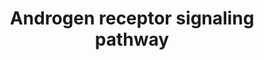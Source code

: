 ---
annotations:
- type: Pathway Ontology
  value: androgen signaling pathway
authors:
- A.Pandey
- MaintBot
- AlexanderPico
- Khanspers
- Christine Chichester
- L Dupuis
- Eweitz
description: 'The androgen receptor is a member of the nuclear receptor family of
  ligand activated transcription factors. These receptors bind to steroid hormones,
  thyroid hormone, retinoids and vitamin D among others, dimerize and bind to DNA.
  Its ligands include testosterone, dehydroepiandrosterone and androstenedione. Stimulation
  of the receptor activates the SMAD signaling module. Source: http://www.netpath.org/pathways?path_id=NetPath_2'
last-edited: 2021-05-23
organisms:
- Mus musculus
redirect_from:
- /index.php/Pathway:WP252
- /instance/WP252
schema-jsonld:
- '@context': https://schema.org/
  '@id': https://wikipathways.github.io/pathways/WP252.html
  '@type': Dataset
  creator:
    '@type': Organization
    name: WikiPathways
  description: 'The androgen receptor is a member of the nuclear receptor family of
    ligand activated transcription factors. These receptors bind to steroid hormones,
    thyroid hormone, retinoids and vitamin D among others, dimerize and bind to DNA.
    Its ligands include testosterone, dehydroepiandrosterone and androstenedione.
    Stimulation of the receptor activates the SMAD signaling module. Source: http://www.netpath.org/pathways?path_id=NetPath_2'
  keywords:
  - Prmt1
  - Nsd1
  - Ctdp1
  - Fhl2
  - Pias4
  - Brca1
  - Gtf2h1
  - RUNX1
  - Aes
  - Pa2g4
  - Smad3
  - Casp7
  - Kat5
  - Ncoa1
  - Cav1
  - Rnf4
  - Ghr
  - Appl1
  - Map2k1
  - Pou2f1
  - Tmf1
  - Cdk9
  - Spdef
  - Sp1
  - Il6
  - Rnf14
  - Rb1
  - Ep300
  - Esr2
  - Mdm2
  - Etv5
  - Ccnd1
  - Akt1
  - Nr5a1
  - Gm13882
  - Stat3
  - Rela
  - Pou2f2
  - Crebbp
  - Runx2
  - HSPA1A
  - Gtf2f2
  - Uxt
  - Nr3c1
  - Ube2i
  - Esr1
  - Cdc25b
  - Tgfb1i1
  - Pxn
  - Pias1
  - GHBP
  - PLAGL1
  - NCOA4
  - Ranbp9
  - Hmg1l1
  - Egfr
  - Ctnnb1
  - Hmgb2
  - Smad4
  - Rad54l2
  - Pnrc1
  - Casp3
  - Bag1
  - Nr2c2
  - Tgif1
  - Jun
  - Raf1
  - Svil
  - RAS
  - Ube3a
  - Patz1
  - Cdk7
  - Pten
  - Mmp1a
  - Ncor2
  - Trp53
  - Myst2
  - Pak6
  - Pias3
  - SRY
  - Stub1
  - Rac3
  - Senp1
  - Slc25a4
  - PCAF
  - Psmc3ip
  - Ran
  - Il6st
  - Nr0b2
  - Igf1
  - Src
  - Mapk1
  - Ccne1
  - Ncoa2
  - Nr0b1
  - Ccnh
  - Pias2
  - Rchy1
  - Cdc2a
  - Sin3a
  - Hdac1
  - Flna
  - Cdc37
  - Ar
  - Gtf2f1
  - Hipk3
  - Casp8
  - Nrip1
  - Calr
  - COX5B
  - Ncoa3
  - Atf2
  - Ywhah
  - Casp1
  license: CC0
  name: Androgen receptor signaling pathway
seo: CreativeWork
title: Androgen receptor signaling pathway
wpid: WP252
---
